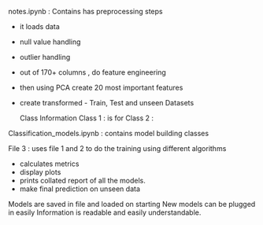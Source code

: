 notes.ipynb : Contains has preprocessing steps
  - it loads data
  - null value handling
  - outlier handling
  - out of 170+ columns , do feature engineering
  - then using PCA create 20 most important features
  - create transformed - Train, Test and unseen Datasets

    Class Information
    Class 1 : is for
    Class 2 : 

Classification_models.ipynb : contains model building classes 


File 3 : uses file 1 and 2 to do the training using different algorithms 
- calculates metrics
- display plots
- prints collated report of all the models. 
- make final prediction on unseen data

Models are saved in file and loaded on starting 
New models can be plugged in easily 
Information is readable and easily understandable. 
